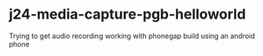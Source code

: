 j24-media-capture-pgb-helloworld
================================

Trying to get audio recording working with phonegap build using an android phone
